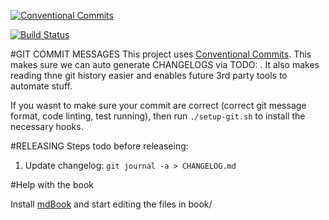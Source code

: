 [![Conventional Commits](https://img.shields.io/badge/Conventional%20Commits-1.0.0-green.svg)](https://conventionalcommits.org)

[![Build Status](http://192.168.2.69:4000/api/badges/Fice/calpipe/status.svg)](http://192.168.2.69:4000/Fice/calpipe)

#GIT COMMIT MESSAGES
This project uses [Conventional Commits](https://www.conventionalcommits.org/en/v1.0.0-beta.4/). This makes sure we can auto generate CHANGELOGS via TODO: . It also makes reading thne git history easier and enables future 3rd party tools to automate stuff.

If you wasnt to make sure your commit are correct (correct git message format,  code linting, test running), then run
```./setup-git.sh``` to install the necessary hooks.

#RELEASING
Steps todo before releaseing:
1. Update changelog: 
    ```git journal -a > CHANGELOG.md```



#Help with the book

Install [mdBook](https://github.com/rust-lang/mdBook) and start editing the files in book/